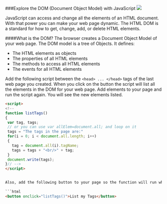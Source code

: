 <!-- need an image showing DOM nodes -->
###Explore the DOM (Document Object Model) with JavaScript
![](https://upload.wikimedia.org/wikipedia/commons/8/8b/Simpe_HTML_page_DOM.svg)

JavaScript can access and change all the elements of an HTML document. With that power you can make your web page dynamic. The HTML DOM is a standard for how to get, change, add, or delete HTML elements.

####What is the DOM?
The browser creates a Document Object Model of your web page.  The DOM model is  a tree of Objects. It defines:
 * The HTML elements as objects
 * The properties of all HTML elements
 * The methods to access all HTML elements
 * The events for all HTML elements

Add the following script between the ```<head> ... </head>``` tags of the last web page you created. When you click on the button the script will list all the elements in the DOM for your web page. Add elements to your page and run the script again. You will see the new elements listed.

```html
<script>
<!--
function listTags()
{
 var tag, tags;
 // or you can use var allElem=document.all; and loop on it
 tags = "The tags in the page are:"
 for(i = 0; i < document.all.length; i++)
 {
   tag = document.all(i).tagName;
   tags = tags + "<br/>" + tag;
 }
 document.write(tags);
}// -->
</script>
 

Also, add the following button to your page so the function will run when the user clicks the button.
 
```html
<button onclick="listTags()">List my Tags</button>
```
